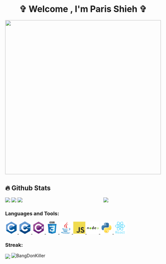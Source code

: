 <h1 align="center">✞ Welcome , I'm Paris Shieh ✞</h1>


<p align="center">
<img src="https://i.imgur.com/TikCGLN.jpg" width="100%" height="500"/></p>

## 🔥 Github Stats

<img align="right" width="37%" src="https://s1.zerochan.net/IRyS.600.3389495.jpg"/>

  <a href="https://github.com/BangDonKiller"><img width="50%" src="https://github-readme-stats.vercel.app/api?username=BangDonKiller&count_private=true&show_icons=true&theme=vue-dark&border_radius=20"></a>
  <a href="https://github.com/BangDonKiller"><img width="50%" src="https://github-readme-stats.vercel.app/api/top-langs/?username=BangDonKiller&layout=compact&langs_count=4&border_radius=20"></a>
  <a href="https://github.com/BangDonKiller"><img width="50%" src="https://github-profile-trophy.vercel.app/?username=BangDonKiller&theme=onedark"></a>




<p></p>
<h3 align="left">Languages and Tools:</h3>
<p align="left"> <a href="https://www.cprogramming.com/" target="_blank" rel="noreferrer"> <img src="https://raw.githubusercontent.com/devicons/devicon/master/icons/c/c-original.svg" alt="c" width="40" height="40"/> </a> <a href="https://www.w3schools.com/cpp/" target="_blank" rel="noreferrer"> <img src="https://raw.githubusercontent.com/devicons/devicon/master/icons/cplusplus/cplusplus-original.svg" alt="cplusplus" width="40" height="40"/> </a> <a href="https://www.w3schools.com/cs/" target="_blank" rel="noreferrer"> <img src="https://raw.githubusercontent.com/devicons/devicon/master/icons/csharp/csharp-original.svg" alt="csharp" width="40" height="40"/> </a> <a href="https://www.w3schools.com/css/" target="_blank" rel="noreferrer"> <img src="https://raw.githubusercontent.com/devicons/devicon/master/icons/css3/css3-original-wordmark.svg" alt="css3" width="40" height="40"/> </a> <a href="https://www.java.com" target="_blank" rel="noreferrer"> <img src="https://raw.githubusercontent.com/devicons/devicon/master/icons/java/java-original.svg" alt="java" width="40" height="40"/> </a> <a href="https://developer.mozilla.org/en-US/docs/Web/JavaScript" target="_blank" rel="noreferrer"> <img src="https://raw.githubusercontent.com/devicons/devicon/master/icons/javascript/javascript-original.svg" alt="javascript" width="40" height="40"/> </a> <a href="https://nodejs.org" target="_blank" rel="noreferrer"> <img src="https://raw.githubusercontent.com/devicons/devicon/master/icons/nodejs/nodejs-original-wordmark.svg" alt="nodejs" width="40" height="40"/> </a> <a href="https://www.python.org" target="_blank" rel="noreferrer"> <img src="https://raw.githubusercontent.com/devicons/devicon/master/icons/python/python-original.svg" alt="python" width="40" height="40"/> </a> <a href="https://reactjs.org/" target="_blank" rel="noreferrer"> <img src="https://raw.githubusercontent.com/devicons/devicon/master/icons/react/react-original-wordmark.svg" alt="react" width="40" height="40"/> </a> </p>

<h3 align="left">Streak:</h3>
<img align="center" width="100%" src="https://github-readme-streak-stats.herokuapp.com/?user=BangDonKiller&theme=tokyonight"/>

<img src="https://komarev.com/ghpvc/?username=BangDonKiller&label=Profile%20views&color=0e75b6&style=flat" alt="BangDonKiller" />
